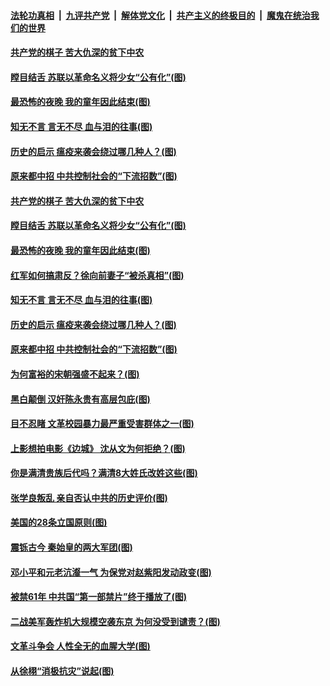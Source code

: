 

####  [法轮功真相](../../../../basic/blob/master/README.md?t=02090631) &nbsp;|&nbsp; [九评共产党](../../../../9ping.md/blob/master/README.md?t=02090631) &nbsp;|&nbsp; [解体党文化](../../../../jtdwh.md/blob/master/README.md?t=02090631)  &nbsp;|&nbsp; [共产主义的终极目的](../../../../gczydzjmd.md/blob/master/README.md?t=02090631) &nbsp;|&nbsp; [魔鬼在统治我们的世界](../../../../mgztzwmdsj.md/blob/master/README.md?t=02090631) 

#### [共产党的棋子 苦大仇深的贫下中农](../pages/p6/961409.md?t=02090631) 

#### [瞠目结舌 苏联以革命名义将少女“公有化”(图)](../pages/p6/961106.md?t=02090631) 

#### [最恐怖的夜晚 我的童年因此结束(图)](../pages/p6/961651.md?t=02090631) 

#### [知无不言 言无不尽 血与泪的往事(图)](../pages/p6/961650.md?t=02090631) 

#### [历史的启示 瘟疫来袭会绕过哪几种人？(图)](../pages/p6/961175.md?t=02090631) 

#### [原来都中招 中共控制社会的“下流招数”(图)](../pages/p6/960544.md?t=02090631) 

#### [共产党的棋子 苦大仇深的贫下中农](../pages/p6/961409.md?t=02090631) 

#### [瞠目结舌 苏联以革命名义将少女“公有化”(图)](../pages/p6/961106.md?t=02090631) 

#### [最恐怖的夜晚 我的童年因此结束(图)](../pages/p6/961651.md?t=02090631) 

#### [红军如何搞肃反？徐向前妻子“被杀真相”(图)](../pages/p6/960689.md?t=02090631) 

#### [知无不言 言无不尽 血与泪的往事(图)](../pages/p6/961650.md?t=02090631) 

#### [历史的启示 瘟疫来袭会绕过哪几种人？(图)](../pages/p6/961175.md?t=02090631) 

#### [原来都中招 中共控制社会的“下流招数”(图)](../pages/p6/960544.md?t=02090631) 

#### [为何富裕的宋朝强盛不起来？(图)](../pages/p6/961321.md?t=02090631) 

#### [黑白颠倒 汉奸陈永贵有高层包庇(图)](../pages/p6/961058.md?t=02090631) 

#### [目不忍睹 文革校园暴力最严重受害群体之一(图)](../pages/p6/960954.md?t=02090631) 

#### [上影想拍电影《边城》 沈从文为何拒绝？(图)](../pages/p6/960525.md?t=02090631) 

#### [你是满清贵族后代吗？满清8大姓氏改姓这些(图)](../pages/p6/961416.md?t=02090631) 

#### [张学良叛乱 亲自否认中共的历史评价(图)](../pages/p6/960723.md?t=02090631) 

#### [美国的28条立国原则(图)](../pages/p6/960998.md?t=02090631) 

#### [震铄古今 秦始皇的两大军团(图)](../pages/p6/960584.md?t=02090631) 

#### [邓小平和元老沆瀣一气 为保党对赵紫阳发动政变(图)](../pages/p6/960527.md?t=02090631) 

#### [被禁61年 中共国“第一部禁片”终于播放了(图)](../pages/p6/960296.md?t=02090631) 

#### [二战美军轰炸机大规模空袭东京 为何没受到谴责？(图)](../pages/p6/960994.md?t=02090631) 

#### [文革斗争会 人性全无的血腥大学(图)](../pages/p6/960294.md?t=02090631) 

#### [从徐栩“消极抗灾”说起(图)](../pages/p6/960859.md?t=02090631) 

